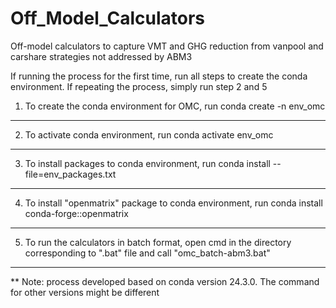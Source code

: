 # Off_Model_Calculators

Off-model calculators to capture VMT and GHG reduction from vanpool and carshare strategies not addressed by ABM3

If running the process for the first time, run all steps to create the conda environment. If repeating the process, simply run step 2 and 5

1. To create the conda environment for OMC, run
conda create -n env_omc

______________________________________________________________________________________________
2. To activate conda environment, run
conda activate env_omc

______________________________________________________________________________________________
3. To install packages to conda environment, run
conda install --file=env_packages.txt

______________________________________________________________________________________________
4. To install "openmatrix" package to conda environment, run
conda install conda-forge::openmatrix

______________________________________________________________________________________________
5. To run the calculators in batch format, open cmd in the directory corresponding
to ".bat" file and call "omc_batch-abm3.bat"

______________________________________________________________________________________________
** Note: process developed based on conda version 24.3.0. The command for other versions might be different



